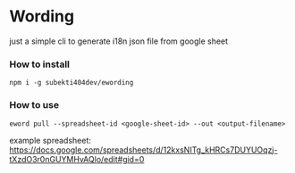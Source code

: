 # Wording

just a simple cli to generate i18n json file from google sheet

### How to install

```
npm i -g subekti404dev/ewording
```

### How to use

```
eword pull --spreadsheet-id <google-sheet-id> --out <output-filename>
```

example spreadsheet:
https://docs.google.com/spreadsheets/d/12kxsNITg_kHRCs7DUYUOqzj-tXzdO3r0nGUYMHvAQlo/edit#gid=0
